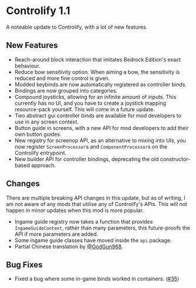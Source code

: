 # Controlify 1.1

A noteable update to Controlify, with a lot of new features.

## New Features

- Reach-around block interaction that imitates Bedrock Edition's exact behaviour.
- Reduce bow sensitivity option. When aiming a bow, the sensitivity is reduced and more fine control is given.
- Modded keybinds are now automatically registered as controller binds.
- Bindings are now grouped into categories.
- Compound joysticks, allowing for an infinite amount of inputs. This currently has no UI, and you have to create a joystick mapping resource-pack yourself. This will come in a future update.
- Two abstract gui controller binds are available for mod developers to use in any screen context.
- Button guide in screens, with a new API for mod developers to add their own button guides.
- New registry for screenop API, as an alternative to mixing into UIs, you now register `ScreenProcessor`s and `ComponentProcessor`s on the Controlify entrypoint.
- New builder API for controller bindings, deprecating the old constructor-based approach.

## Changes

There are multiple breaking API changes in this update, but as of writing, I am not aware of any
mods that utilise any of Controlify's APIs. This will not happen in minor updates when this mod is more popular.

- Ingame guide registry now takes a function that provides `IngameGuideContext`, rather than many parameters, this
  future-proofs the API if more parameters are added.
- Some ingame guide classes have moved inside the `api` package.
- Partial Chinese translation by [@GodGun968](https://github.com/GodGun968).

## Bug Fixes

- Fixed a bug where some in-game binds worked in containers. ([#35](https://github.com/isXander/Controlify/issues/35))
